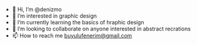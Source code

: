 - 👋 Hi, I’m @denizmo
- 👀 I’m interested in graphic design
- 🌱 I’m currently learning the basics of hraphic design
- 💞️ I’m looking to collaborate on anyone interested in abstract recrations
- 📫 How to reach me buyulufenerim@gmail.com

<!---
denizmo/denizmo is a ✨ special ✨ repository because its `README.md` (this file) appears on your GitHub profile.
You can click the Preview link to take a look at your changes.
--->
